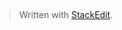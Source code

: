 
## 
> Written with [StackEdit](https://stackedit.io/).
<!--stackedit_data:
eyJoaXN0b3J5IjpbMTc5NjQ5NTYzOCw3MzA5OTgxMTZdfQ==
-->